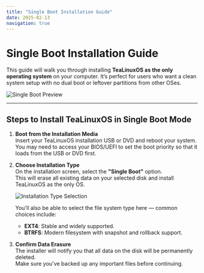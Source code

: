 ```yaml
---
title: "Single Boot Installation Guide"
date: 2025-02-13
navigation: true
---
```


# Single Boot Installation Guide

This guide will walk you through installing **TeaLinuxOS as the only operating system** on your computer. It’s perfect for users who want a clean system setup with no dual boot or leftover partitions from other OSes.

<img src="/image/singleboot.png" alt="Single Boot Preview" class="mb-4" />

---

## Steps to Install TeaLinuxOS in Single Boot Mode

1. **Boot from the Installation Media**  
   Insert your TeaLinuxOS installation USB or DVD and reboot your system.  
   You may need to access your BIOS/UEFI to set the boot priority so that it loads from the USB or DVD first.

2. **Choose Installation Type**  
   On the installation screen, select the **"Single Boot"** option.  
   This will erase all existing data on your selected disk and install TeaLinuxOS as the only OS.

   <img src="/image/singleboot2.png" alt="Installation Type Selection" class="mb-4" />

   You’ll also be able to select the file system type here — common choices include:

   - **EXT4**: Stable and widely supported.
   - **BTRFS**: Modern filesystem with snapshot and rollback support.

3. **Confirm Data Erasure**  
   The installer will notify you that all data on the disk will be permanently deleted.  
   Make sure you’ve backed up any important files before continuing.

<Alert type="danger" title="Important !" message="Single boot installation will remove all existing partitions and operating systems on the selected disk. Double-check that you’ve selected the correct drive before proceeding." />
